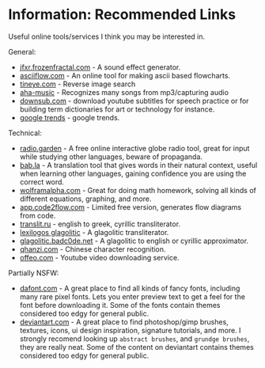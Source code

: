 # Information: Recommended Links
Useful online tools/services I think you may be interested in.

General:

- [jfxr.frozenfractal.com](https://jfxr.frozenfractal.com/) - A sound effect generator.
- [asciiflow.com](https://asciiflow.com/#/) - An online tool for making ascii based flowcharts.
- [tineye.com](tineye.com) - Reverse image search
- [aha-music](https://www.aha-music.com/identify-songs-music-recognition-online) - Recognizes many songs from mp3/capturing audio
- [downsub.com](https://downsub.com/) - download youtube subtitles for speech practice or for building term dictionaries for art 
     or technology for instance.
- [google trends](https://trends.google.com/trends) - google trends.

Technical:

- [radio.garden](https://radio.garden/) - A free online interactive globe radio tool, great for input while studying other languages, beware of propaganda.
- [bab.la](https://bab.la/) - A translation tool that gives words in their natural context, useful when learning other languages, gaining confidence you are using the correct word.
- [wolframalpha.com](https://www.wolframalpha.com/) - Great for doing math homework, solving all kinds of different equations, graphing, and more.
- [app.code2flow.com](https://app.code2flow.com/) - Limited free version, generates flow diagrams from code.
- [translit.ru](translit.ru) - english to greek, cyrillic transliterator.
- [lexilogos glagolitic](https://www.lexilogos.com/keyboard/glagolitic.htm) - A glagolitic transliterator.
- [glagolitic.badc0de.net](https://glagolitic.badc0de.net/) - A glagolitic to english or cyrillic approximator.
- [qhanzi.com](https://www.qhanzi.com/) - Chinese character recognition.
- [offeo.com](https://offeo.com/) - Youtube video downloading service.

Partially NSFW:
- [dafont.com](https://www.dafont.com/) - A great place to find all kinds of fancy fonts, including many rare pixel fonts. Lets you enter preview text to get a feel for the font before downloading it. Some of the fonts contain themes considered too edgy for general public.
- [deviantart.com](https://www.deviantart.com/) - A great place to find photoshop/gimp brushes, textures, icons, ui design inspiration, signature tutorials, and more. I strongly recomend looking up `abstract brushes`, and `grundge brushes`, they are really neat. Some of the content on deviantart contains themes considered too edgy for general public.


